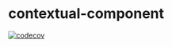 # contextual-component

[![codecov](https://codecov.io/gh/kobiburnley/contextual-component/branch/master/graph/badge.svg)](https://codecov.io/gh/kobiburnley/contextual-component)
